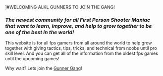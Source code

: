 ]#WELCOMING ALKL GUNNERS TO JOIN THE GANG!
### *The newest community for all First Person Shooter Maniac that want to learn, improve, and help to grow together to be one of the best in the world!*

This website is for all fps gamers from all around the world to help grow together with giving tactics, tips, tricks, and technical from noobs until pro skill level. And you can get all of the information from the oldest fps games until the upcoming games!

Why wait? 
Lets join the [Gunner Gang](https://gunnergang.netlify.app/)!
